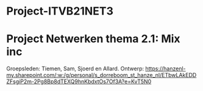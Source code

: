 # Project-ITVB21NET3
# Project Netwerken thema 2.1: Mix inc
Groepsleden: Tiemen, Sam, Sjoerd en Allard.
Ontwerp: https://hanzenl-my.sharepoint.com/:w:/g/personal/s_dorreboom_st_hanze_nl/ETbwLAkEDDZFsgiP2m-2Pg8Bp8dTEXQ9hnKbdxtOs7Of3A?e=KvT5N0

